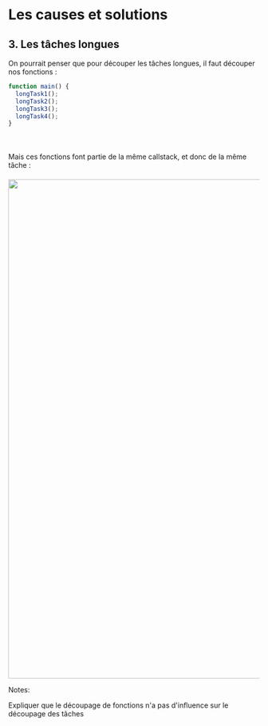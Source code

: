 <!-- .slide: class="two-column with-code " -->

# Les causes et solutions

## 3. Les tâches longues

On pourrait penser que pour découper les tâches longues, il faut découper nos fonctions :

```JavaScript
function main() {
  longTask1();
  longTask2();
  longTask3();
  longTask4();
}
```

<div style="margin-top: 50px;">

Mais ces fonctions font partie de la même callstack, et donc de la même tâche :

<img src="./assets/images/04-interactivity/longtask-before.svg" style="width: 1000px; height: auto; display: block; margin-top: 20px;" />

</div>

<!-- .element: class="fragment" data-fragment-index="1"-->

Notes:

Expliquer que le découpage de fonctions n'a pas d'influence sur le découpage des tâches
